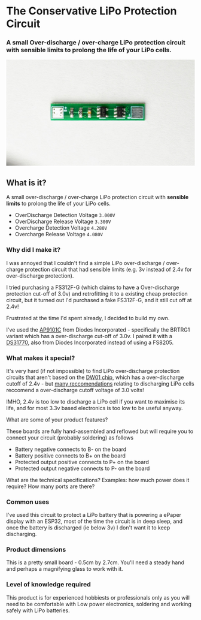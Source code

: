 # The Conservative LiPo Protection Circuit

### A small Over-discharge / over-charge LiPo protection circuit with sensible limits to prolong the life of your LiPo cells.

![Main](/images/front.jpg "FrontofBoard.jpg")

## What is it?

A small over-discharge / over-charge LiPo protection circuit with **sensible limits** to prolong the life of your LiPo cells.

* OverDischarge Detection Voltage `3.000V` 
* OverDischarge Release Voltage `3.300V`
* Overcharge Detection Voltage `4.280V` 
* Overcharge Release Voltage `4.080V` 

### Why did I make it?

I was annoyed that I couldn't find a simple LiPo over-discharge / over-charge protection circuit that had sensible limits (e.g. 3v instead of 2.4v for over-discharge protection). 

I tried purchasing a FS312F-G (which claims to have a Over-discharge protection cut-off of 3.0v) and retrofitting it to a existing cheap protection circuit, but it turned out I'd purchased a fake FS312F-G, and it still cut off at 2.4v!

Frustrated at the time I'd spent already, I decided to build my own.

I've used the [AP9101C](specs/ap9101c.pdf) from Diodes Incorporated - specifically the BRTRG1 variant which has a over-discharge cut-off of 3.0v. I paired it with a [DS31770](specs/ds31770.pdf), also from Diodes Incorporated instead of using a FS8205.

### What makes it special?

It's very hard (if not impossible) to find LiPo over-discharge protection circuits that aren't based on the [DW01 chip](https://cdn.sparkfun.com/assets/learn_tutorials/2/5/1/DW01-P_DataSheet_V10.pdf), which has a over-discharge cutoff of 2.4v - but [many reccomendations](https://learn.adafruit.com/li-ion-and-lipoly-batteries/protection-circuitry) relating to discharging LiPo cells reccomend a over-discharge cutoff voltage of 3.0 volts!

IMHO, 2.4v is too low to discharge a LiPo cell if you want to maximise its life, and for most 3.3v based electronics is too low to be useful anyway.

What are some of your product features?

These boards are fully hand-assembled and reflowed but will require you to connect your circuit (probably soldering) as follows

* Battery negative connects to B- on the board
* Battery positive connects to B+ on the board
* Protected output positive connects to P+ on the board
* Protected output negative connects to P- on the board

What are the technical specifications? Examples: how much power does it require? How many ports are there?

### Common uses

I've used this circuit to protect a LiPo battery that is powering a ePaper display with an ESP32, most of the time the circuit is in deep sleep, and once the battery is discharged (ie below 3v) I don't want it to keep discharging.

### Product dimensions

This is a pretty small board - 0.5cm by 2.7cm. You'll need a steady hand and perhaps a magnifying glass to work with it.

### Level of knowledge required

This product is for experienced hobbiests or professionals only as you will need to be comfortable with Low power electronics, soldering and working safely with LiPo batteries.
